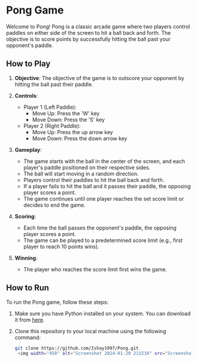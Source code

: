 # Pong Game

Welcome to Pong! Pong is a classic arcade game where two players control paddles on either side of the screen to hit a ball back and forth. The objective is to score points by successfully hitting the ball past your opponent's paddle.

## How to Play

1. **Objective**: The objective of the game is to outscore your opponent by hitting the ball past their paddle.

2. **Controls**:
   - Player 1 (Left Paddle):
     - Move Up: Press the 'W' key
     - Move Down: Press the 'S' key
   - Player 2 (Right Paddle):
     - Move Up: Press the up arrow key
     - Move Down: Press the down arrow key

3. **Gameplay**:
   - The game starts with the ball in the center of the screen, and each player's paddle positioned on their respective sides.
   - The ball will start moving in a random direction.
   - Players control their paddles to hit the ball back and forth.
   - If a player fails to hit the ball and it passes their paddle, the opposing player scores a point.
   - The game continues until one player reaches the set score limit or decides to end the game.

4. **Scoring**:
   - Each time the ball passes the opponent's paddle, the opposing player scores a point.
   - The game can be played to a predetermined score limit (e.g., first player to reach 10 points wins).

5. **Winning**:
   - The player who reaches the score limit first wins the game.

## How to Run

To run the Pong game, follow these steps:

1. Make sure you have Python installed on your system. You can download it from [here](https://www.python.org/downloads/).

2. Clone this repository to your local machine using the following command:

   ```bash
   git clone https://github.com/Ishay1997/Pong.git
    <img width="450" alt="Screenshot 2024-01-20 211534" src="Screenshot 2024-02-10 122554.png">
